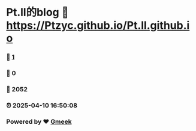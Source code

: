 # Pt.ll的blog :link: https://Ptzyc.github.io/Pt.ll.github.io 
### :page_facing_up: [1](https://Ptzyc.github.io/Pt.ll.github.io/tag.html) 
### :speech_balloon: 0 
### :hibiscus: 2052 
### :alarm_clock: 2025-04-10 16:50:08 
### Powered by :heart: [Gmeek](https://github.com/Meekdai/Gmeek)
